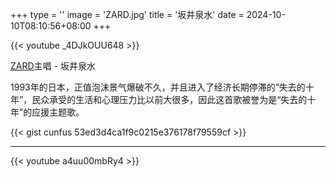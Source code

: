 +++
type = ''
image = 'ZARD.jpg'
title = '坂井泉水'
date = 2024-10-10T08:10:56+08:00
+++

{{< youtube _4DJkOUU648 >}}


[ZARD](https://en.wikipedia.org/wiki/Zard)主唱 - 坂井泉水

1993年的日本，正值泡沫景气爆破不久，并且进入了经济长期停滞的“失去的十年”，民众承受的生活和心理压力比以前大很多，因此这首歌被誉为是“失去的十年”的应援主题歌。

{{< gist cunfus 53ed3d4ca1f9c0215e376178f79559cf >}}

---

{{< youtube a4uu00mbRy4 >}}




